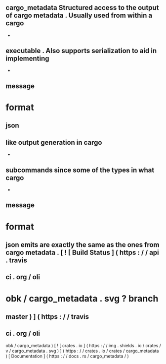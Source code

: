 #
cargo_metadata
Structured
access
to
the
output
of
cargo
metadata
.
Usually
used
from
within
a
cargo
-
*
executable
.
Also
supports
serialization
to
aid
in
implementing
-
-
message
-
format
=
json
-
like
output
generation
in
cargo
-
*
subcommands
since
some
of
the
types
in
what
cargo
-
-
message
-
format
=
json
emits
are
exactly
the
same
as
the
ones
from
cargo
metadata
.
[
!
[
Build
Status
]
(
https
:
/
/
api
.
travis
-
ci
.
org
/
oli
-
obk
/
cargo_metadata
.
svg
?
branch
=
master
)
]
(
https
:
/
/
travis
-
ci
.
org
/
oli
-
obk
/
cargo_metadata
)
[
!
[
crates
.
io
]
(
https
:
/
/
img
.
shields
.
io
/
crates
/
v
/
cargo_metadata
.
svg
)
]
(
https
:
/
/
crates
.
io
/
crates
/
cargo_metadata
)
[
Documentation
]
(
https
:
/
/
docs
.
rs
/
cargo_metadata
/
)
